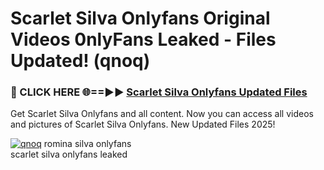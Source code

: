 # Scarlet Silva Onlyfans Original Videos 0nlyFans Leaked - Files Updated! (qnoq)

<h3>🔴 CLICK HERE 🌐==►► <a href="https://tinyurl.com/3hn5wdd3" rel="nofollow">Scarlet Silva Onlyfans Updated Files</a></h3>

Get Scarlet Silva Onlyfans and all content. Now you can access all videos and pictures of Scarlet Silva Onlyfans. New Updated Files 2025!

[![qnoq](https://i.imgur.com/4HnBqBT.gif)](https://tinyurl.com/3hn5wdd3)
romina silva onlyfans<br>
scarlet silva onlyfans leaked